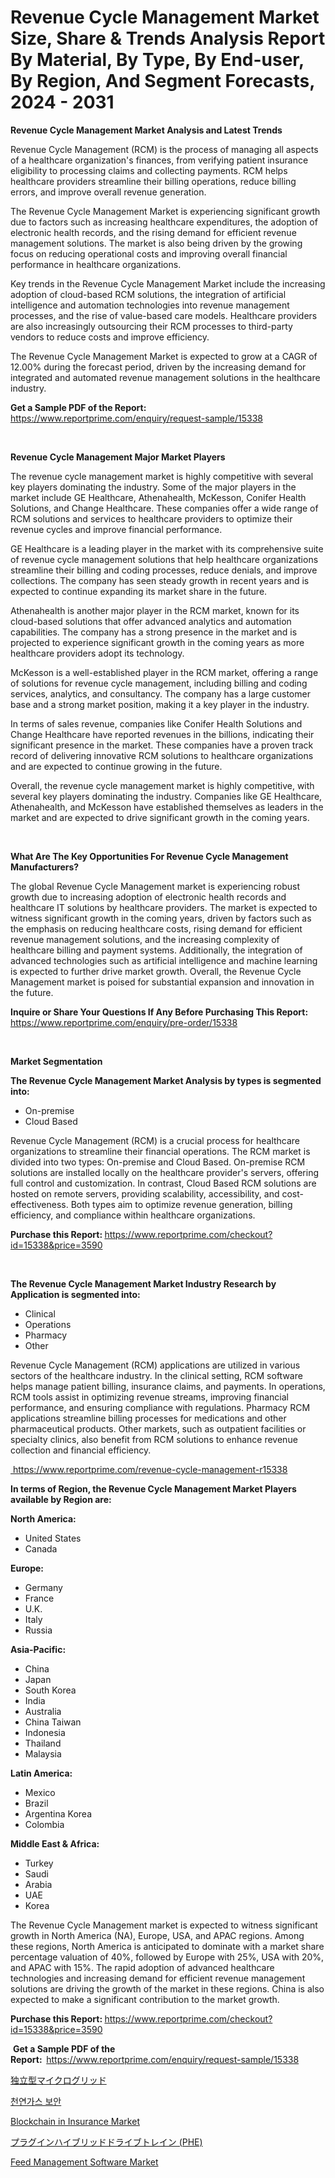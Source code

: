 <p><h1>Revenue Cycle Management Market Size, Share & Trends Analysis Report By Material, By Type, By End-user, By Region, And Segment Forecasts, 2024 - 2031</h1></p><p><strong>Revenue Cycle Management Market Analysis and Latest Trends</strong></p>
<p><p>Revenue Cycle Management (RCM) is the process of managing all aspects of a healthcare organization's finances, from verifying patient insurance eligibility to processing claims and collecting payments. RCM helps healthcare providers streamline their billing operations, reduce billing errors, and improve overall revenue generation.</p><p>The Revenue Cycle Management Market is experiencing significant growth due to factors such as increasing healthcare expenditures, the adoption of electronic health records, and the rising demand for efficient revenue management solutions. The market is also being driven by the growing focus on reducing operational costs and improving overall financial performance in healthcare organizations.</p><p>Key trends in the Revenue Cycle Management Market include the increasing adoption of cloud-based RCM solutions, the integration of artificial intelligence and automation technologies into revenue management processes, and the rise of value-based care models. Healthcare providers are also increasingly outsourcing their RCM processes to third-party vendors to reduce costs and improve efficiency.</p><p>The Revenue Cycle Management Market is expected to grow at a CAGR of 12.00% during the forecast period, driven by the increasing demand for integrated and automated revenue management solutions in the healthcare industry.</p></p>
<p><strong>Get a Sample PDF of the Report:&nbsp;</strong> <a href="https://www.reportprime.com/enquiry/request-sample/15338">https://www.reportprime.com/enquiry/request-sample/15338</a></p>
<p>&nbsp;</p>
<p><strong>Revenue Cycle Management Major Market Players</strong></p>
<p><p>The revenue cycle management market is highly competitive with several key players dominating the industry. Some of the major players in the market include GE Healthcare, Athenahealth, McKesson, Conifer Health Solutions, and Change Healthcare. These companies offer a wide range of RCM solutions and services to healthcare providers to optimize their revenue cycles and improve financial performance.</p><p>GE Healthcare is a leading player in the market with its comprehensive suite of revenue cycle management solutions that help healthcare organizations streamline their billing and coding processes, reduce denials, and improve collections. The company has seen steady growth in recent years and is expected to continue expanding its market share in the future.</p><p>Athenahealth is another major player in the RCM market, known for its cloud-based solutions that offer advanced analytics and automation capabilities. The company has a strong presence in the market and is projected to experience significant growth in the coming years as more healthcare providers adopt its technology.</p><p>McKesson is a well-established player in the RCM market, offering a range of solutions for revenue cycle management, including billing and coding services, analytics, and consultancy. The company has a large customer base and a strong market position, making it a key player in the industry.</p><p>In terms of sales revenue, companies like Conifer Health Solutions and Change Healthcare have reported revenues in the billions, indicating their significant presence in the market. These companies have a proven track record of delivering innovative RCM solutions to healthcare organizations and are expected to continue growing in the future.</p><p>Overall, the revenue cycle management market is highly competitive, with several key players dominating the industry. Companies like GE Healthcare, Athenahealth, and McKesson have established themselves as leaders in the market and are expected to drive significant growth in the coming years.</p></p>
<p>&nbsp;</p>
<p><strong>What Are The Key Opportunities For Revenue Cycle Management Manufacturers?</strong></p>
<p><p>The global Revenue Cycle Management market is experiencing robust growth due to increasing adoption of electronic health records and healthcare IT solutions by healthcare providers. The market is expected to witness significant growth in the coming years, driven by factors such as the emphasis on reducing healthcare costs, rising demand for efficient revenue management solutions, and the increasing complexity of healthcare billing and payment systems. Additionally, the integration of advanced technologies such as artificial intelligence and machine learning is expected to further drive market growth. Overall, the Revenue Cycle Management market is poised for substantial expansion and innovation in the future.</p></p>
<p><strong>Inquire or Share Your Questions If Any Before Purchasing This Report:</strong> <a href="https://www.reportprime.com/enquiry/pre-order/15338">https://www.reportprime.com/enquiry/pre-order/15338</a></p>
<p>&nbsp;</p>
<p><strong>Market Segmentation</strong></p>
<p><strong>The Revenue Cycle Management Market Analysis by types is segmented into:</strong></p>
<p><ul><li>On-premise</li><li>Cloud Based</li></ul></p>
<p><p>Revenue Cycle Management (RCM) is a crucial process for healthcare organizations to streamline their financial operations. The RCM market is divided into two types: On-premise and Cloud Based. On-premise RCM solutions are installed locally on the healthcare provider's servers, offering full control and customization. In contrast, Cloud Based RCM solutions are hosted on remote servers, providing scalability, accessibility, and cost-effectiveness. Both types aim to optimize revenue generation, billing efficiency, and compliance within healthcare organizations.</p></p>
<p><strong>Purchase this Report:&nbsp;</strong><a href="https://www.reportprime.com/checkout?id=15338&price=3590">https://www.reportprime.com/checkout?id=15338&price=3590</a></p>
<p>&nbsp;</p>
<p><strong>The Revenue Cycle Management Market Industry Research by Application is segmented into:</strong></p>
<p><ul><li>Clinical</li><li>Operations</li><li>Pharmacy</li><li>Other</li></ul></p>
<p><p>Revenue Cycle Management (RCM) applications are utilized in various sectors of the healthcare industry. In the clinical setting, RCM software helps manage patient billing, insurance claims, and payments. In operations, RCM tools assist in optimizing revenue streams, improving financial performance, and ensuring compliance with regulations. Pharmacy RCM applications streamline billing processes for medications and other pharmaceutical products. Other markets, such as outpatient facilities or specialty clinics, also benefit from RCM solutions to enhance revenue collection and financial efficiency.</p></p>
<p><a href="https://www.reportprime.com/revenue-cycle-management-r15338">&nbsp;https://www.reportprime.com/revenue-cycle-management-r15338</a></p>
<p><strong>In terms of Region, the Revenue Cycle Management Market Players available by Region are:</strong></p>
<p>
    <p> <strong> North America: </strong>
        <ul>
            <li>United States</li>
            <li>Canada</li>
        </ul>
        </p> 
    <p> <strong> Europe: </strong>
        <ul>
            <li>Germany</li>
            <li>France</li>
            <li>U.K.</li>
            <li>Italy</li>
            <li>Russia</li>
        </ul>
        </p> 
    <p> <strong> Asia-Pacific: </strong>
        <ul>
            <li>China</li>
            <li>Japan</li>
            <li>South Korea</li>
            <li>India</li>
            <li>Australia</li>
            <li>China Taiwan</li>
            <li>Indonesia</li>
            <li>Thailand</li>
            <li>Malaysia</li>
        </ul>
        </p> 
    <p> <strong> Latin America: </strong>
        <ul>
            <li>Mexico</li>
            <li>Brazil</li>
            <li>Argentina Korea</li>
            <li>Colombia</li>
        </ul>
        </p> 
    <p> <strong> Middle East & Africa: </strong>
        <ul>
            <li>Turkey</li>
            <li>Saudi</li>
            <li>Arabia</li>
            <li>UAE</li>
            <li>Korea</li>
        </ul>
    </p>
    </p>
<p><p>The Revenue Cycle Management market is expected to witness significant growth in North America (NA), Europe, USA, and APAC regions. Among these regions, North America is anticipated to dominate with a market share percentage valuation of 40%, followed by Europe with 25%, USA with 20%, and APAC with 15%. The rapid adoption of advanced healthcare technologies and increasing demand for efficient revenue management solutions are driving the growth of the market in these regions. China is also expected to make a significant contribution to the market growth.</p></p>
<p><strong>Purchase this Report: </strong><a href="https://www.reportprime.com/checkout?id=15338&price=3590">https://www.reportprime.com/checkout?id=15338&price=3590</a></p>
<p>&nbsp;<strong>Get a Sample PDF of the Report:&nbsp;&nbsp;</strong><a href="https://www.reportprime.com/enquiry/request-sample/15338">https://www.reportprime.com/enquiry/request-sample/15338</a></p>
<p><strong></strong></p>
<p><p><a href="https://github.com/kegley4963/Market-Research-Report-List-1/blob/main/313196781626.md">独立型マイクログリッド</a></p><p><a href="https://github.com/AidenReinger/Market-Research-Report-List-1/blob/main/612705176052.md">천연가스 보안</a></p><p><a href="https://github.com/RyleeBauch2023/Market-Research-Report-List-1/blob/main/blockchain-in-insurance-market.md">Blockchain in Insurance Market</a></p><p><a href="https://github.com/FrancoWeber2023/Market-Research-Report-List-1/blob/main/233177481627.md">プラグインハイブリッドドライブトレイン (PHE)</a></p><p><a href="https://github.com/AndreanneHane2023/Market-Research-Report-List-1/blob/main/feed-management-software-market.md">Feed Management Software Market</a></p></p>